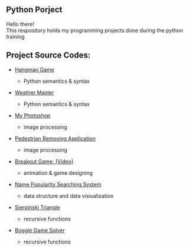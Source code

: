 ## Python Porject
Hello there!\
This respository holds my programming projects done during the python training

## Project Source Codes:
* [Hangman Game](https://github.com/eydiec/Python/blob/main/101%20projects/hangman.py)
  * Python semantics & syntax
* [Weather Master](https://github.com/eydiec/Python/blob/main/101%20projects/weather_master.py)
  * Python semantics & syntax
* [My Photoshop](https://github.com/eydiec/Python/blob/main/101%20projects/best_photoshop_award.py)
  * image processing
* [Pedestrian Removing Application](https://github.com/eydiec/Python/blob/main/101%20projects/stanCodoshop.py)
  * image processing
* [Breakout Game: ](https://github.com/eydiec/stanCode101/blob/main/101%20projects/breakoutgraphics.py)[(Video)](https://youtube.com/shorts/2o7BfNEaii0?feature=share)
  * animation & game designing
 
* [Name Popularity Searching System](https://github.com/eydiec/stanCode101/blob/main/101%20projects/babygraphicsgui.py)
  * data structure and data visiualization
* [Sierpinski Triangle](https://github.com/eydiec/stanCode101/blob/main/101%20projects/sierpinski.py)
  * recursive functions
* [Boggle Game Solver](https://github.com/eydiec/stanCode101/blob/main/101%20projects/anagram.py)
  * recursive functions
